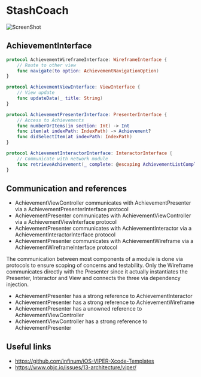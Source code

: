 # StashCoach

![ScreenShot](https://raw.github.com/4dot/StashCoach/master/Docs/architecture.png)

## AchievementInterface
```swift
protocol AchievementWireframeInterface: WireframeInterface {
    // Route to other view
    func navigate(to option: AchievementNavigationOption)
}

protocol AchievementViewInterface: ViewInterface {
    // View update
    func updateData(_ title: String)
}

protocol AchievementPresenterInterface: PresenterInterface {
    // Access to Achievements
    func numberOrItems(in section: Int) -> Int
    func item(at indexPath: IndexPath) -> Achievement?
    func didSelectItem(at indexPath: IndexPath)
}

protocol AchievementInteractorInterface: InteractorInterface {
    // Communicate with network module
    func retrieveAchievement(_ complete: @escaping AchievementListCompletionBlock)
}
```
## Communication and references

- AchievementViewController communicates with AchievementPresenter via a AchievementPresenterInterface protocol
- AchievementPresenter communicates with AchievementViewController via a AchievementViewInterface protocol
- AchievementPresenter communicates with AchievementInteractor via a AchievementInteractorInterface protocol
- AchievementPresenter communicates with AchievementWireframe via a AchievementWireframeInterface protocol

The communication between most components of a module is done via protocols to ensure scoping of concerns and testability. Only the Wireframe communicates directly with the Presenter since it actually instantiates the Presenter, Interactor and View and connects the three via dependency injection.

- AchievementPresenter has a strong reference to AchievementInteractor
- AchievementPresenter has a strong reference to AchievementWireframe
- AchievementPresenter has a unowned reference to AchievementViewController
- AchievementViewController has a strong reference to AchievementPresenter

## Useful links
- https://github.com/infinum/iOS-VIPER-Xcode-Templates
- https://www.objc.io/issues/13-architecture/viper/

